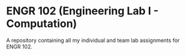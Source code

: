 # ENGR 102 (Engineering Lab I - Computation)
A repository containing all my individual and team lab assignments for ENGR 102.
